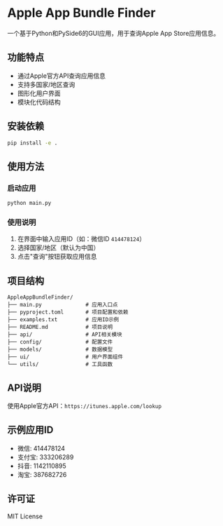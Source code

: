# Apple App Bundle Finder

一个基于Python和PySide6的GUI应用，用于查询Apple App Store应用信息。

## 功能特点

- 通过Apple官方API查询应用信息
- 支持多国家/地区查询
- 图形化用户界面
- 模块化代码结构

## 安装依赖

```bash
pip install -e .
```

## 使用方法

### 启动应用
```bash
python main.py
```

### 使用说明

1. 在界面中输入应用ID（如：微信ID `414478124`）
2. 选择国家/地区（默认为中国）
3. 点击"查询"按钮获取应用信息

## 项目结构

```
AppleAppBundleFinder/
├── main.py              # 应用入口点
├── pyproject.toml       # 项目配置和依赖
├── examples.txt         # 应用ID示例
├── README.md            # 项目说明
├── api/                 # API相关模块
├── config/              # 配置文件
├── models/              # 数据模型
├── ui/                  # 用户界面组件
└── utils/               # 工具函数
```

## API说明

使用Apple官方API：`https://itunes.apple.com/lookup`

## 示例应用ID

- 微信: 414478124
- 支付宝: 333206289
- 抖音: 1142110895
- 淘宝: 387682726

## 许可证

MIT License